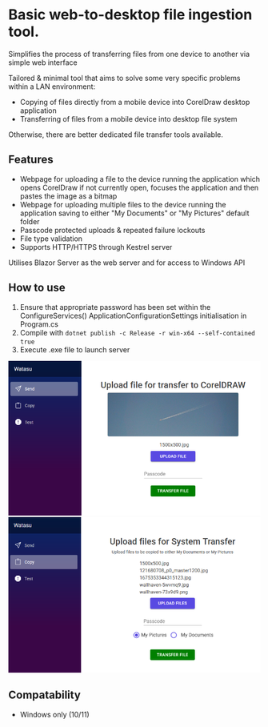 
# Basic web-to-desktop file ingestion tool.

Simplifies the process of transferring files from one device to another via simple web interface

Tailored & minimal tool that aims to solve some very specific problems within a LAN environment:
  - Copying of files directly from a mobile device into CorelDraw desktop application
  - Transferring of files from a mobile device into desktop file system

Otherwise, there are better dedicated file transfer tools available.

## Features
- Webpage for uploading a file to the device running the application which opens CorelDraw if not currently open, focuses the application and then pastes the image as a bitmap
- Webpage for uploading multiple files to the device running the application saving to either "My Documents" or "My Pictures" default folder
- Passcode protected uploads & repeated failure lockouts
- File type validation
- Supports HTTP/HTTPS through Kestrel server

Utilises Blazor Server as the web server and for access to Windows API

## How to use
1. Ensure that appropriate password has been set within the ConfigureServices() ApplicationConfigurationSettings initialisation in Program.cs
2. Compile with ```dotnet publish -c Release -r win-x64 --self-contained true```
3. Execute .exe file to launch server

![CorelDrawPage](https://github.com/Peekaey/Watasu/blob/master/Images/Corel.png?raw=true)
![UploadPage](https://github.com/Peekaey/Watasu/blob/master/Images/Upload.png?raw=true)

## Compatability
- Windows only (10/11)
